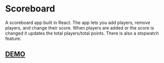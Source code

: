 # Scoreboard

A scoreboard app built in React. The app lets you add players, remove players, and change their score. When players are added or the score is changed it updates the total players/total points. There is also a stopwatch feature.

## [DEMO](https://scoreboard-react-pg.herokuapp.com/)
